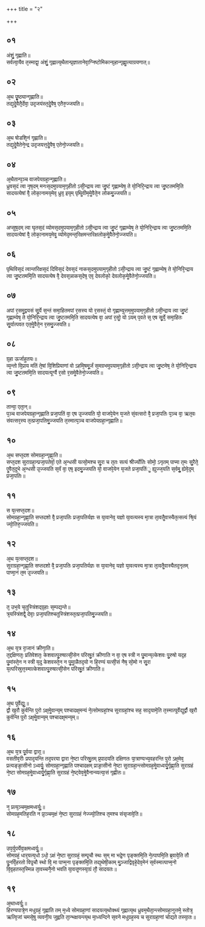 +++
title = "२"

+++
## ०१
अंशुं᳘ गृह्णाति॥  
सर्वत्वा᳘यैव त᳘स्माद्वा᳘ अंशुं᳘ गृह्णात्य᳘थैतान्प्र᳘ज्ञातानेवा᳘ग्निष्टोमिकान्ग्र᳘हान्गृह्णाॗत्याग्रयणात्॥  
## ०२
अ᳘थ पृॗष्ठ्यान्गृह्णाति॥  
तद्य᳘देॗवैतै᳘र्देवा᳘ उद᳘जयंस्त᳘देॗवैष᳘ एतैरु᳘ज्जयति॥  
## ०३
अ᳘थ षोडशि᳘नं गृह्णाति॥  
तद्य᳘देॗवैतेने᳘न्द्र उद᳘जयत्त᳘देॗवैष᳘ एतेनो᳘ज्जयति॥  
## ०४
अ᳘थैतान्प᳘ञ्च वाजपेयग्रहा᳘न्गृह्णाति॥  
ध्रुवस᳘दं त्वा नृष᳘दम् मनःस᳘दमुपयाम᳘गृहीतो ऽसी᳘न्द्राय त्वा जु᳘ष्टं गृह्णाम्येष᳘ ते यो᳘निरि᳘न्द्राय त्वा जु᳘ष्टतममि᳘ति सादयत्येषां वै᳘ लोका᳘नामय᳘मेव᳘ ध्रुव᳘ इय᳘म् पृथिॗवीम᳘मेॗवैते᳘न लोकमु᳘ज्जयति॥  
## ०५
अप्सुष᳘दम् त्वा घृतस᳘दं व्योमस᳘दमुपयाम᳘गृहीतो ऽसी᳘न्द्राय त्वा जु᳘ष्टं गृह्णाम्येष᳘ ते यो᳘निरि᳘न्द्राय त्वा जु᳘ष्टतममि᳘ति सादयत्येषां वै᳘ लोका᳘नामय᳘मेवॗ व्योमेद᳘मन्त᳘रिक्षमन्तरिक्षलोक᳘मेॗवैतेनो᳘ज्जयति॥  
## ०६
पृथिविस᳘दं त्वान्तरिक्षस᳘दं दिविस᳘दं देवस᳘दं नाकस᳘दमुपयाम᳘गृहीतो ऽसी᳘न्द्राय त्वा जु᳘ष्टं गृह्णाम्येष᳘ ते यो᳘निरि᳘न्द्राय त्वा जु᳘ष्टतममि᳘ति सादयत्येष वै᳘ देवस᳘न्नाकस᳘देष᳘ एव᳘ देवलोको᳘ देवलोक᳘मेॗवैतेनो᳘ज्जयति॥  
## ०७
अपां र᳘समु᳘द्वयसं सू᳘र्ये स᳘न्तं समा᳘हितमपां र᳘सस्य यो र᳘सस्तं᳘ वो गृह्णाम्युत्तम᳘मुपयाम᳘गृहीतो ऽसी᳘न्द्राय त्वा जु᳘ष्टं गृह्णाम्येष᳘ ते यो᳘निरि᳘न्द्राय त्वा जु᳘ष्टतममि᳘ति सादयत्येष वा᳘ अपां र᳘सोॗ यो ऽयम् प᳘वते स᳘ एष सू᳘र्ये᳘ समा᳘हितः सू᳘र्यात्पवत एत᳘मेॗवैते᳘न र᳘समु᳘ज्जयति॥  
## ०८
ग्र᳘हा ऊर्जाहुतयः॥  
व्य᳘न्तो वि᳘प्राय मतिं ते᳘षां वि᳘शिप्रियाणां वो ऽहमि᳘षमू᳘र्जं स᳘मग्रभमुपयाम᳘गृहीतो ऽसी᳘न्द्राय त्वा जु᳘ष्टमेष᳘ ते यो᳘निरि᳘न्द्राय त्वा जु᳘ष्टतममि᳘ति सादयत्यूर्ग्वै र᳘सो र᳘समेॗवैतेनो᳘ज्जयति॥  
## ०९
तान्वा᳘ एता᳘न्॥  
प᳘ञ्च वाजपेयग्रहा᳘न्गृह्णाति प्रजा᳘पतिं वा᳘ एष उ᳘ज्जयति यो᳘ वाजपे᳘येन य᳘जते सं᳘वत्सरो वै᳘ प्रजा᳘पतिः प᳘ञ्च वा᳘ ऋत᳘वः संवत्सर᳘स्य त᳘त्प्रजा᳘पतिमु᳘ज्जयति त᳘स्मात्प᳘ञ्च वाजपेयग्रहा᳘न्गृह्णाति॥  
## १०
अ᳘थ सप्त᳘दश सोमग्रहा᳘न्गृह्णा᳘ति॥  
सप्त᳘दश सुराग्रहा᳘न्प्रजा᳘पतेर्वा᳘ एते अ᳘न्धसी यत्सो᳘मश्च सु᳘रा च त᳘तः सत्यं श्रीर्ज्योतिः सोमो᳘ ऽनृतम् पाप्मा त᳘मः सु᳘रैते᳘ एॗवैत᳘दुभे अ᳘न्धसी उ᳘ज्जयति स᳘र्वं वा᳘ एष᳘ इदमु᳘ज्जयति यो᳘ वाजपे᳘येन य᳘जते प्रजा᳘पतिंॗ ह्युज्ज᳘यति स᳘र्वमुॗ ह्येवे᳘द᳘म् प्रजा᳘पतिः॥  
## ११
स य᳘त्सप्त᳘दश॥  
सोमग्रहा᳘न्गृह्णा᳘ति सप्तदशो वै᳘ प्रजा᳘पतिः प्रजा᳘पतिर्यज्ञः स या᳘वानेव᳘ यज्ञो या᳘वत्यस्य मा᳘त्रा ता᳘वतैॗवास्यैत᳘त्सत्यं श्रि᳘यं ज्यो᳘तिरु᳘ज्जयति॥  
## १२
अ᳘थ य᳘त्सप्त᳘दश॥  
सुराग्रहा᳘न्गृह्णा᳘ति सप्तदशो वै᳘ प्रजा᳘पतिः प्रजा᳘पतिर्यज्ञः स या᳘वानेव᳘ यज्ञो या᳘वत्यस्य मा᳘त्रा ता᳘वतैॗवास्यैतद᳘नृतम् पाप्मा᳘नं त᳘म उ᳘ज्जयति॥  
## १३
त᳘ उभ᳘ये च᳘तुस्त्रिंशद्ग्र᳘हाः स᳘म्पद्यन्ते॥  
त्र᳘यस्त्रिंशद्वै᳘ देवाः᳘ प्रजा᳘पतिश्चतुस्त्रिंशस्त᳘त्प्रजा᳘पतिमु᳘ज्जयति॥  
## १४
अ᳘थ य᳘त्र रा᳘जानं क्रीणा᳘ति॥  
त᳘द्दक्षिणतः᳘ प्रतिवेशतः᳘ केशवात्पु᳘रुषात्सी᳘सेन परिस्रु᳘तं क्रीणाति न वा᳘ एष स्त्री न पु᳘मान्य᳘त्केशवः पु᳘रुषो यद᳘ह पु᳘मांस्ते᳘न न स्त्री य᳘दु केशवस्ते᳘न न पु᳘माॗन्नैतद᳘यो न हि᳘रण्यं यत्सी᳘सं नैष᳘ सो᳘मो न सु᳘रा य᳘त्परिस्रुत्त᳘स्मात्केशवात्पु᳘रुषात्सी᳘सेन परिस्रु᳘तं क्रीणाति॥  
## १५
अ᳘थ पूर्वेद्युः᳟॥  
द्वौ ख᳘रौ कुर्वन्ति पुरो ऽक्ष᳘मेॗवान्य᳘म् पश्चादक्ष᳘मन्यं ने᳘त्सोमग्रहां᳘श्च सुराग्रहां᳘श्च सह᳘ साद᳘यामे᳘ति त᳘स्मात्पूर्वेद्युर्द्वौ ख᳘रौ कुर्वन्ति पुरो ऽक्ष᳘मेॗवान्य᳘म् पश्चादक्ष᳘मन्य᳘म्॥  
## १६
अ᳘थ य᳘त्र पू᳘र्वया द्वारा᳟॥  
वसतीव᳘रीः प्रपाद᳘यन्ति तद᳘परया द्वारा ने᳘ष्टा परिस्रु᳘तम् प्र᳘पादयति दक्षिणतः पा᳘त्राण्यभ्य᳘वहरन्ति पुरो ऽक्ष᳘मेव᳘ प्रत्यङ्ङा᳘सीनो ऽध्वर्युः᳘ सोमग्रहा᳘न्गृह्णाति पश्चादक्षम् प्राङा᳘सीनो ने᳘ष्टा सुराग्रहा᳘न्त्सोमग्रह᳘मेॗवाध्वर्यु᳘र्गृह्णा᳘ति सुराग्रहं ने᳘ष्टा सोमग्रह᳘मेॗवाध्वर्यु᳘र्गृह्णा᳘ति सुराग्रहं ने᳘ष्ट्वेव᳘मेॗवैनान्व्यत्या᳘सं गृह्णीतः॥  
## १७
न᳘ प्रत्य᳘ञ्चम᳘क्षमध्वर्युः᳟॥  
सोमग्रह᳘मतिह᳘रति न प्रा᳘ञ्चम᳘क्षं ने᳘ष्टा सुराग्रहं नेज्ज्यो᳘तिश्च त᳘मश्च संसृजावे᳘ति॥  
## १८
उप᳘र्युपर्येवा᳘क्षमध्वर्युः᳟॥  
सोमग्रहं᳘ धार᳘यत्य᳘धो ऽधो᳘ ऽक्षं ने᳘ष्टा सुराग्रहं᳘ सम्पृ᳘चौ स्थः स᳘म् मा भद्रे᳘ण पृङ्क्तमि᳘ति ने᳘त्पापमि᳘ति ब्र᳘वावे᳘ति तौ पु᳘नर्वि᳘हरतो विपृ᳘चौ स्थो वि᳘ मा पाप्म᳘ना पृङ्क्तमि᳘ति तद्य᳘थेषी᳘काम् मु᳘ञ्जाद्विवृहे᳘देव᳘मेनं स᳘र्वस्मात्पाप्म᳘नो वि᳘वृहतस्त᳘स्मिन्न ता᳘वच्चनै᳘नो भवति या᳘वत्तृ᳘णस्या᳘ग्रं तौ᳘ सादयतः॥  
## १९
अ᳘थाध्वर्युः᳟॥  
हिरण्यपात्रे᳘ण मधुग्रहं᳘ गृह्णाति तम् म᳘ध्ये सोमग्रहा᳘णां सादयत्य᳘थोक्थ्यं गृह्णात्य᳘थ ध्रुवम᳘थैता᳘न्त्सोमग्रहा᳘नुत्तमे᳘ स्तोत्र᳘ ऋत्वि᳘जां चमसे᳘षु व्यवनी᳘य जुह्वति ता᳘न्भक्षयन्त्य᳘थ मा᳘ध्यन्दिने स᳘वने मधुग्रह᳘स्य च सुराग्रहा᳘णां चोद्यते तस्या᳘तः॥  